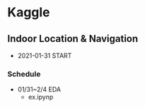 # Kaggle

## Indoor Location & Navigation
- 2021-01-31 START

### Schedule
- 01/31~2/4 EDA
  - ex.ipynp
